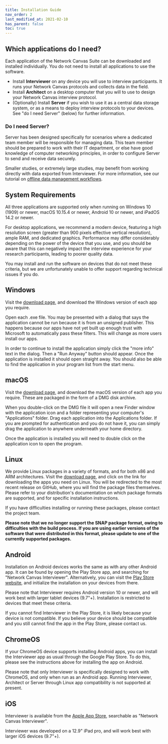 ```yaml
---
title: Installation Guide
nav_order: 2
last_modified_at: 2021-02-10
has_parent: false
toc: true
---
```


## Which applications do I need?

Each application of the Network Canvas Suite can be downloaded and installed individually. You do not need to install all applications to use the software.

- Install **Interviewer** on any device you will use to interview participants. It runs your Network Canvas protocols and collects data in the field.
- Install **Architect** on a desktop computer that you will to use to design your Network Canvas interview protocol.
- (Optionally) Install **Server** if you wish to use it as a central data storage system, or as a means to deploy interview protocols to your devices. See "do I need Server" (below) for further information.

### Do I need Server?

Server has been designed specifically for scenarios where a dedicated team member will be responsible for managing data. This team member should be prepared to work with their IT department, or else have good knowledge of computer networking principles, in order to configure Server to send and receive data securely.

Smaller studies, or extremely large studies, may benefit from working directly with data exported from Interviewer. For more information, see our tutorial on [offline data management workflows](/tutorials/offline-data-management-workflow).

## System Requirements

All three applications are supported only when running on Windows 10 (1909) or newer, macOS 10.15.4 or newer, Android 10 or newer, and iPadOS 14.2 or newer.

For desktop applications, we recommend a modern device, featuring a high resolution screen (greater than 900 pixels effective vertical resolution), ample RAM, and dedicated graphics. Performance may differ considerably depending on the power of the device that you use, and you should be aware that this can negatively impact the interview experience for your research participants, leading to poorer quality data.

You may install and run the software on devices that do not meet these criteria, but we are unfortunately unable to offer support regarding technical issues if you do.

## Windows

Visit the [download page](https://networkcanvas.com/download.html), and download the Windows version of each app you require.

Open each .exe file. You may be presented with a dialog that says the application
cannot be run because it is from an unsigned publisher. This happens because
our apps have not yet built up enough trust with Microsoft to automatically pass these filters. This will change as more users install our apps.

In order to continue to install the application simply click the "more info" text in the
dialog. Then a "Run Anyway" button should appear. Once the application is
installed it should open straight away. You should also be able to find the
application in your program list from the start menu.

## macOS

Visit the [download page](https://networkcanvas.com/download.html), and download the macOS version of each app you require. These are packaged in the form of a DMG disk archive.

When you double-click on the DMG file it will open a new Finder window with the
application icon and a folder representing your computer's "Applications"
folder. Drag each application into the Applications folder. If you are prompted for
authentication and you do not have it, you can simply drag the application to
anywhere underneath your home directory.

Once the application is installed you will need to double click on the
application icon to open the program.

## Linux

We provide Linux packages in a variety of formats, and for both x86 and ARM architectures. Visit the [download page](https://networkcanvas.com/download.html), and click on the link for downloading the apps you need on Linux. You will be redirected to the most recent release on GitHub, where you will find the package files themselves. Please refer to your distribution's documentation on which package formats are supported, and for specific installation instructions.

If you have difficulties installing or running these packages, please contact the project team.

**Please note that we no longer support the SNAP package format, owing to difficulties with the build process. If you are using earlier versions of the software that were distributed in this format, please update to one of the currently supported packages.**

## Android

Installation on Android devices works the same as with any other Android app.
It can be found by opening the Play Store app, and searching for "Network Canvas Interviewer".
Alternatively, you can visit the [Play Store website](https://play.google.com/store/apps/details?id=org.codaco.NetworkCanvasInterviewer6), and initialize the
installation on your devices from there.

Please note that Interviewer requires Android version 10 or newer, and
will work best with larger tablet devices (9.7"+). Installation is restricted to devices
that meet these criteria.

If you cannot find Interviewer in the Play Store, it is likely because your
device is not compatible. If you believe your device should be compatible and
you still cannot find the app in the Play Store, please contact us.

## ChromeOS

If your ChromeOS device supports installing Android apps, you can install the Interviewer app as usual through the Google Play Store. To do this, please
see the instructions above for installing the app on Android.

Please note that only Interviewer is specifically designed to work with
ChromeOS, and only when run as an Android app. Running Interviewer, Architect or Server through Linux app
compatibility is not supported at present.

## iOS

Interviewer is available from the [Apple App Store](https://apps.apple.com/us/app/network-canvas/id1538673677), searchable as "Network Canvas Interviewer".

Interviewer was developed on a 12.9" iPad pro, and will work best with
larger iOS devices (9.7"+).
